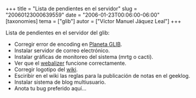 +++
title = "Lista de pendientes en el servidor"
slug = "20060123000639559"
date = "2006-01-23T00:06:00-06:00"
[taxonomies]
tema = ["glib"]
autor = ["Víctor Manuel Jáquez Leal"]
+++

Lista de pendientes en el servidor del glib:

-   Corregir error de encoding en [Planeta
    GLIB](http://planeta.glib.org.mx).
-   Instalar servidor de correo electrónico.
-   Instalar gráficas de monitoreo del sistema (mrtg o cacti).
-   Ver que el [webalizer](/stats) funcione correctamente.
-   Corregir logotipo del [wiki](http://wiki.glib.org.mx).
-   Esciribir en el wiki las reglas para la publicación de notas en el
    geeklog.
-   Instalar sistema de blog multiusuario.
-   Anota tu bug preferido aquí...

